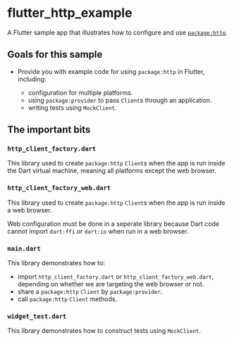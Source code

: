 # flutter_http_example

A Flutter sample app that illustrates how to configure and use
[`package:http`](https://pub.dev/packages/http).

## Goals for this sample

* Provide you with example code for using `package:http` in Flutter,
  including:

    * configuration for multiple platforms.
    * using `package:provider` to pass `Client`s through an application.
    * writing tests using `MockClient`.

## The important bits

### `http_client_factory.dart`

This library used to create `package:http` `Client`s when the app is run inside
the Dart virtual machine, meaning all platforms except the web browser.

### `http_client_factory_web.dart`

This library used to create `package:http` `Client`s when the app is run inside
a web browser.

Web configuration must be done in a seperate library because Dart code cannot
import `dart:ffi` or `dart:io` when run in a web browser.

### `main.dart`

This library demonstrates how to:

* import `http_client_factory.dart` or `http_client_factory_web.dart`,
  depending on whether we are targeting the web browser or not.
* share a `package:http` `Client` by `package:provider`.
* call `package:http` `Client` methods.

### `widget_test.dart`

This library demonstrates how to construct tests using `MockClient`.
